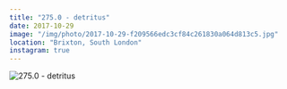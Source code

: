 ```yaml
---
title: "275.0 - detritus"
date: 2017-10-29
image: "/img/photo/2017-10-29-f209566edc3cf84c261830a064d813c5.jpg"
location: "Brixton, South London"
instagram: true
---
```


![275.0 - detritus](/img/photo/2017-10-29-f209566edc3cf84c261830a064d813c5.jpg)
